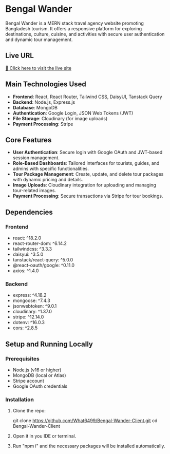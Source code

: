 # Bengal Wander

Bengal Wander is a MERN stack travel agency website promoting Bangladesh tourism. It offers a responsive platform for exploring destinations, culture, cuisine, and activities with secure user authentication and dynamic tour management.

##  Live URL

[🔗 Click here to visit the live site](https://bengal-wander.web.app/)
## Main Technologies Used
- **Frontend**: React, React Router, Tailwind CSS, DaisyUI, Tanstack Query
- **Backend**: Node.js, Express.js
- **Database**: MongoDB
- **Authentication**: Google Login, JSON Web Tokens (JWT)
- **File Storage**: Cloudinary (for image uploads)
- **Payment Processing**: Stripe

## Core Features
- **User Authentication**: Secure login with Google OAuth and JWT-based session management.
- **Role-Based Dashboards**: Tailored interfaces for tourists, guides, and admins with specific functionalities.
- **Tour Package Management**: Create, update, and delete tour packages with dynamic pricing and details.
- **Image Uploads**: Cloudinary integration for uploading and managing tour-related images.
- **Payment Processing**: Secure transactions via Stripe for tour bookings.

## Dependencies
### Frontend
- react: ^18.2.0
- react-router-dom: ^6.14.2
- tailwindcss: ^3.3.3
- daisyui: ^3.5.0
- tanstack/react-query: ^5.0.0
- @react-oauth/google: ^0.11.0
- axios: ^1.4.0

### Backend
- express: ^4.18.2
- mongoose: ^7.4.3
- jsonwebtoken: ^9.0.1
- cloudinary: ^1.37.0
- stripe: ^12.14.0
- dotenv: ^16.0.3
- cors: ^2.8.5

## Setup and Running Locally

### Prerequisites
- Node.js (v16 or higher)
- MongoDB (local or Atlas)
- Stripe account
- Google OAuth credentials


### Installation

1. Clone the repo:

   
   git clone https://github.com/What6499/Bengal-Wander-Client.git
   cd Bengal-Wander-Client

2. Open it in you IDE or terminal.
3. Run "npm i" and the necessary packages will be installed automatically.
